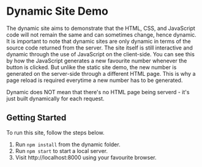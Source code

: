 # Dynamic Site Demo

The dynamic site aims to demonstrate that the HTML, CSS, and JavaScript code will not remain the same and can sometimes change, hence dynamic. It is important to note that dynamic sites are only dynamic in terms of the source code returned from the server. The site itself is still interactive and dynamic through the use of JavaScript on the client-side. You can see this by how the JavaScript generates a new favourite number whenever the button is clicked. But unlike the static site demo, the new number is generated on the server-side through a different HTML page. This is why a page reload is required everytime a new number has to be generated.

Dynamic does NOT mean that there's no HTML page being serverd - it's just built dynamically for each request.

## Getting Started

To run this site, follow the steps below.

1. Run `npm install` from the dynamic folder.
2. Run `npm start` to start a local server.
3. Visit http://localhost:8000 using your favourite browser.